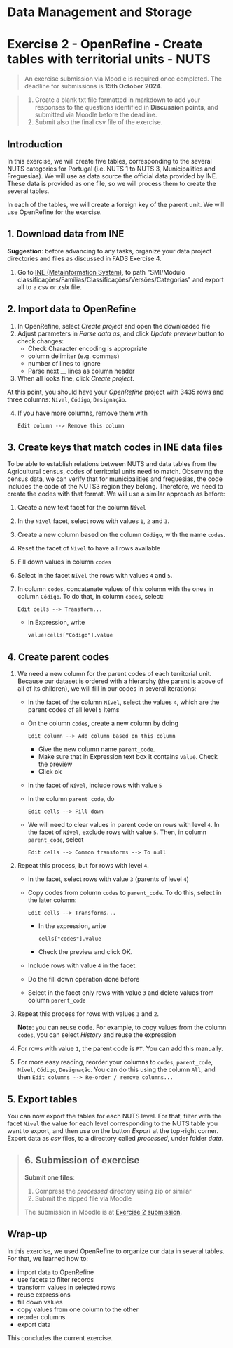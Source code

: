 # Data Management and Storage

# Exercise 2 - OpenRefine - Create tables with territorial units - NUTS

> An exercise submission via Moodle is required once completed. The deadline for submissions is **15th October 2024**.

> 1. Create a blank txt file formatted in markdown to add your responses to the questions identified in **Discussion points**, and submitted via Moodle before the deadline.
> 1. Submit also the final csv file of the exercise.

## Introduction

In this exercise, we will create five tables, corresponding to the several NUTS categories for Portugal (i.e. NUTS 1 to NUTS 3, Municipalities and Freguesias). We will use as data source the official data provided by INE. These data is provided as one file, so we will process them to create the several tables.

In each of the tables, we will create a foreign key of the parent unit. We will use OpenRefine for the exercise.

## 1. Download data from INE

**Suggestion**: before advancing to any tasks, organize your data project directories and files as discussed in FADS Exercise 4.

1. Go to [INE (Metainformation System)](https://smi.ine.pt/Categoria/Parent/3504), to path "SMI/Módulo classificações/Famílias/Classificações/Versões/Categorias" and export all to a *csv* or *xslx* file.


## 2. Import data to OpenRefine

1. In OpenRefine, select *Create project* and open the downloaded file
2. Adjust parameters in *Parse data as*, and click *Update preview* button to check changes:
    - Check Character encoding is appropriate
    - column delimiter (e.g. commas)
    - number of lines to ignore
    - Parse next __ lines as column header
3. When all looks fine, click *Create project*.

At this point, you should have your *OpenRefine* project with 3435 rows and three columns: `Nível`, `Código`, `Designação`. 

4. If you have more columns, remove them with 

   `Edit column --> Remove this column`


## 3. Create keys that match codes in INE data files

To be able to establish relations between NUTS and data tables from the Agricultural census, codes of territorial units need to match. Observing the census data, we can verify that for municipalities and freguesias, the code includes the code of the NUTS3 region they belong. Therefore, we need to create the codes with that format. We will use a similar approach as before:

1. Create a new text facet for the column `Nível`
2. In the `Nível` facet, select rows with values `1`, `2` and `3`.
3. Create a new column based on the column `Código`, with the name `codes`.
4. Reset the facet of `Nível` to have all rows available
5. Fill down values in column `codes`
6. Select in the facet `Nível` the rows with values `4` and `5`.
7. In column `codes`, concatenate values of this column with the ones in column `Código`. To do that, in column `codes`, select:
    
    `Edit cells --> Transform...`

    - In Expression, write 
      ```
      value+cells["Código"].value
      ```


## 4. Create parent codes

1. We need a new column for the parent codes of each territorial unit. Because our dataset is ordered with a hierarchy (the parent is above of all of its children), we will fill in our codes in several iterations:
    - In the facet of the column `Nível`, select the values `4`, which are the parent codes of all level `5` items
    - On the column `codes`, create a new column by doing 
      
      `Edit column --> Add column based on this column`

      - Give the new column name `parent_code`. 
      - Make sure that in Expression text box it contains `value`. Check the preview
      - Click ok
    - In the facet of `Nível`, include rows with value `5`
    - In the column `parent_code`, do 
    
      `Edit cells --> Fill down`

    - We will need to clear values in parent code on rows with level `4`. In the facet of `Nível`, exclude rows with value `5`. Then, in column `parent_code`, select 
      
      `Edit cells --> Common transforms --> To null` 

3. Repeat this process, but for rows with level `4`.
    - In the facet, select rows with value `3` (parents of level `4`)
    - Copy codes from column `codes` to `parent_code`. To do this, select in the later column:
      
      `Edit cells --> Transforms...`

      - In the expression, write 
        ```
        cells["codes"].value
        ```

      - Check the preview and click OK.
    - Include rows with value `4` in the facet. 
    - Do the fill down operation done before
    - Select in the facet only rows with value `3` and delete values from column `parent_code`

4. Repeat this process for rows with values `3` and `2`.

   **Note**: you can reuse code. For example, to copy values from the column `codes`, you can select *History* and reuse the expression

5. For rows with value `1`, the parent code is `PT`. You can add this manually.

6. For more easy reading, reorder your columns to `codes`, `parent_code`, `Nível`, `Código`, `Designação`. You can do this using the column `All`, and then `Edit columns --> Re-order / remove columns...`

## 5. Export tables

You can now export the tables for each NUTS level. For that, filter with the facet `Nível` the value for each level corresponding to the NUTS table you want to export, and then use on the button *Export* at the top-right corner. Export data as *csv* files, to a directory called *processed*, under folder *data*. 

> ## 6. Submission of exercise
> **Submit one files**:
> 1. Compress the *processed* directory using zip or similar
> 2. Submit the zipped file via Moodle
> 
> The submission in Moodle is at [Exercise 2 submission](https://elearning.ulisboa.pt/mod/assign/view.php?id=471157).

## Wrap-up

In this exercise, we used OpenRefine to organize our data in several tables. For that, we learned how to:
- import data to OpenRefine
- use facets to filter records
- transform values in selected rows
- reuse expressions
- fill down values
- copy values from one column to the other
- reorder columns
- export data
 
This concludes the current exercise.






